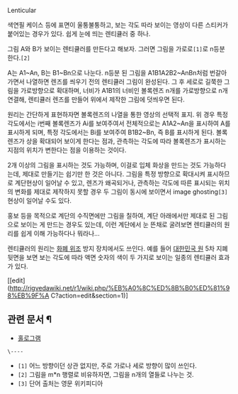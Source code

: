 Lenticular

색연필 케이스 등에 표면이 울퉁불퉁하고, 보는 각도 따라 보이는 영상이 다른 스티커가 붙어있는 경우가 있다. 쉽게 눈에 띄는 렌티큘러 중
하나.

그림 A와 B가 보이는 렌티큘러를 만든다고 해보자. 그러면 그림을 가로로`[1]`로 n등분 한다.`[2]`

A는 A1~An, B는 B1~Bn으로 나눈다. n등분 된 그림을 A1B1A2B2~AnBn처럼 번갈아가면서 나열하면 렌즈를 씌우기 전의
렌티큘러 그림이 완성된다. 그 후 세로로 길쭉한 그림을 가로방향으로 확대하며, 너비가 A1B1의 너비인 볼록렌즈 n개를 가로방향으로 n개
연결해, 렌티큘러 렌즈를 만들어 위에서 제작한 그림에 덧씌우면 된다.

원리는 간단하게 표현하자면 볼록렌즈의 나열을 통한 영상의 선택적 표지. 위 경우 특정 각도에서는 i번째 볼록렌즈가 Ai를 보여주여서
전체적으로는 A1A2~An을 표시하여 A를 표시하게 되며, 특정 각도에서는 Bi를 보여주여 B1B2~Bn, 즉 B를 표시하게 된다.
볼록렌즈가 상을 확대되어 보이게 한다는 점과, 관측하는 각도에 따라 볼록렌즈가 표시하는 지점의 위치가 변한다는 점을 이용하는 것이다.

2개 이상의 그림을 표시하는 것도 가능하며, 이걸로 입체 화상을 만드는 것도 가능하다는데, 제대로 만들기는 쉽기만 한 것은 아니다. 그림을
특정 방향으로 확대시켜 표시하므로 계단현상이 일어날 수 있고, 렌즈가 왜곡되거나, 관측하는 각도에 따른 표시되는 위치의 변화를 제대로
제작하지 못할 경우 두 그림이 동시에 보이면서 image ghosting`[3]` 현상이 일어날 수도 있다.

홍보 등을 목적으로 계단의 수직면에만 그림을 칠하여, 계단 아래에서만 제대로 된 그림으로 보이는 게 만드는 경우도 있는데, 이런 계단에서 눈
뜬채로 굴려보면 렌티큘러의 원리를 쉽게 이해 가능하다나 뭐라나...

렌티큘러의 원리는 [화폐 위조](%EC%9C%84%EC%A1%B0%EC%A7%80%ED%8F%90.md) 방지 장치에서도 쓰인다. 예를
들어 [대한민국 원](%EB%8C%80%ED%95%9C%EB%AF%BC%EA%B5%AD%20%EC%9B%90.md) 5차 지폐 뒷면을
보면 보는 각도에 따라 액면 숫자의 색이 두 가지로 보이는 일종의 렌티큘러 효과가 있다.

[[edit](http://rigvedawiki.net/r1/wiki.php/%EB%A0%8C%ED%8B%B0%ED%81%98%EB%9F%A
C?action=edit&section=1)]

## 관련 문서 ¶

  * [홀로그램](%ED%99%80%EB%A1%9C%EA%B7%B8%EB%9E%A8.md)

`\----`

  * `[1]` 어느 방향이던 상관 없지만, 주로 가로나 세로 방향이 많이 쓰인다.
  * `[2]` 그림을 m*n 행렬로 비유하자면, 그림을 n개의 열들로 나누는 것.
  * `[3]` 단어 출처는 영문 위키피디아


